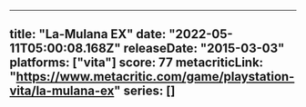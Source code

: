 
---
title: "La-Mulana EX"
date: "2022-05-11T05:00:08.168Z"
releaseDate: "2015-03-03"
platforms: ["vita"]
score: 77
metacriticLink: "https://www.metacritic.com/game/playstation-vita/la-mulana-ex"
series: []
---
